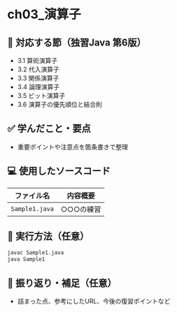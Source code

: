 # ch03_演算子

## 📘 対応する節（独習Java 第6版）
- 3.1 算術演算子
- 3.2 代入演算子
- 3.3 関係演算子
- 3.4 論理演算子
- 3.5 ビット演算子
- 3.6 演算子の優先順位と結合則

## ✅ 学んだこと・要点
- 重要ポイントや注意点を箇条書きで整理

## 💻 使用したソースコード
| ファイル名             | 内容概要                         |
|------------------------|----------------------------------|
| `Sample1.java`         | ○○○の練習                       |

## 🧪 実行方法（任意）
```bash
javac Sample1.java
java Sample1
```

## 🔁 振り返り・補足（任意）
- 詰まった点、参考にしたURL、今後の復習ポイントなど